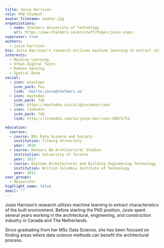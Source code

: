 ```yaml
---
title: Josie Harrison
role: PhD Student
avatar_filename: avatar.jpg
organizations:
  - name: Chalmers University of Technology
    url: https://www.chalmers.se/en/staff/Pages/josie.aspx/
superuser: true
authors:
  - josie-harrison
bio: Josie Harrison’s research utilizes machine learning to extract characteristics of the built environment.
interests:
  - Machine Learning 
  - Urban Digital Twins 
  - Remote Sensing 
  - Spatial Data
social:
  - icon: envelope
    icon_pack: fas
    link: 'mailto:josie@chalmers.se'
  - icon: mastodon
    icon_pack: fab
    link: https://mastodon.social/@josieharrison
  - icon: linkedin
    icon_pack: fab
    link: https://linkedin.com/in/josie-harrison-20071752

education:
  courses:
  - course: MSc Data Science and Society 
    institution: Tilburg University 
    year: 2020 
  - course: Honours BA Architectural Studies
    institution: University of Toronto 
    year: 2017
  - course: Diploma Architectural and Building Engineering Technology 
    institution: British Columbia Institute of Technology 
    year: 2012
user_groups:
  - Researcher
highlight_name: false
email: ""
---
```

Josie Harrison’s research utilizes machine learning to extract characteristics of the built environment. Before starting the PhD position, Josie spent several years working in the architectural, engineering, and construction industry in Canada and The Netherlands. 

Since graduating from her MSc Data Science, she has been focused on finding areas where data science methods can benefit the architectural process.
